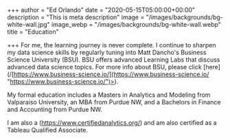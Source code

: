 +++
author = "Ed Orlando"
date = "2020-05-15T05:00:00+00:00"
description = "This is meta description"
image = "/images/backgrounds/bg-white-wall.jpg"
image_webp = "/images/backgrounds/bg-white-wall.webp"
title = "Education"

+++
For me, the learning journey is never complete.  I continue to sharpen my data science skills by regularly tuning into Matt Dancho's Business Science University (BSU).  BSU offers advanced Learning Labs that discuss advanced data science topics.  For more info about BSU, please click \[here\](/[https://www.business-science.io/](https://www.business-science.io/ "https://www.business-science.io/")>).

My formal education includes a Masters in Analytics and Modeling from Valparaiso University, an MBA from Purdue NW, and a Bachelors in Finance and Accounting from Purdue NW.

I am also a (https://www.certifiedanalytics.org/) and am also certified as a Tableau Qualified Associate.